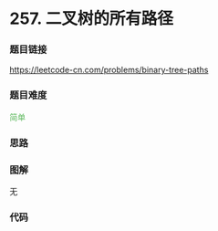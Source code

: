 # 257. 二叉树的所有路径

### 题目链接

https://leetcode-cn.com/problems/binary-tree-paths

### 题目难度

<font color=#5CB85C>简单</font>

### 思路



### 图解

无

### 代码

```python
```